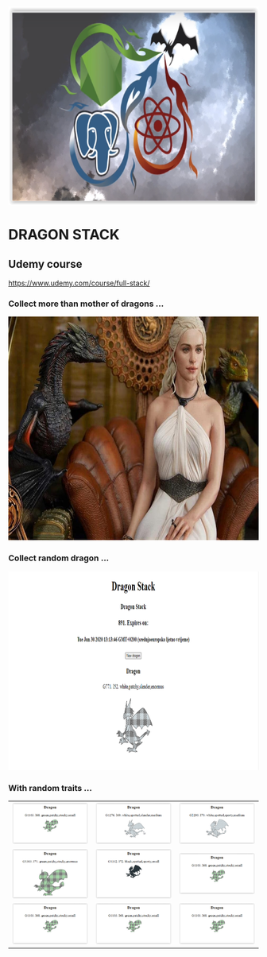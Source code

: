 <img src="./readmeImages/dragonstack1.png" width="900" height="400" >

# DRAGON STACK

## Udemy course

https://www.udemy.com/course/full-stack/

### Collect more than mother of dragons ...

<img src="./readmeImages/dragonstack2.jpg" width="800" height="450" >

### Collect random dragon ...

<img src="./readmeImages/dragonstack3.PNG" width="900" height="400" >

### With random traits ...

|                                                                 |                                                                 |                                                                 |
| :-------------------------------------------------------------: | :-------------------------------------------------------------: | :-------------------------------------------------------------: |
| <img  alt="dragon image" src="./readmeImages/dragonstack4.png"> | <img  alt="dragon image" src="./readmeImages/dragonstack5.png"> | <img  alt="dragon image" src="./readmeImages/dragonstack6.png"> |
| <img  alt="dragon image" src="./readmeImages/dragonstack7.png"> | <img  alt="dragon image" src="./readmeImages/dragonstack8.png"> | <img  alt="dragon image" src="./readmeImages/dragonstack4.png"> | <img  alt="dragon image" src="./readmeImages/dragonstack4.png"> |
| <img  alt="dragon image" src="./readmeImages/dragonstack4.png"> | <img  alt="dragon image" src="./readmeImages/dragonstack4.png"> | <img  alt="dragon image" src="./readmeImages/dragonstack4.png"> |
